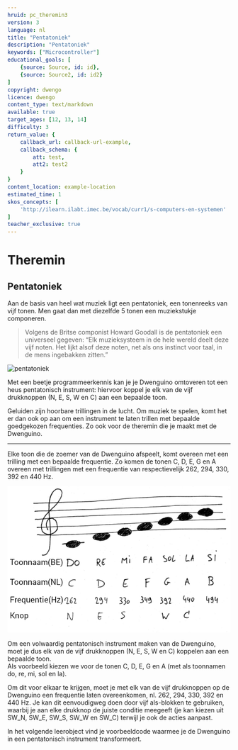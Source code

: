 ```yaml
---
hruid: pc_theremin3
version: 3
language: nl
title: "Pentatoniek"
description: "Pentatoniek"
keywords: ["Microcontroller"]
educational_goals: [
    {source: Source, id: id}, 
    {source: Source2, id: id2}
]
copyright: dwengo
licence: dwengo
content_type: text/markdown
available: true
target_ages: [12, 13, 14]
difficulty: 3
return_value: {
    callback_url: callback-url-example,
    callback_schema: {
        att: test,
        att2: test2
    }
}
content_location: example-location
estimated_time: 1
skos_concepts: [
    'http://ilearn.ilabt.imec.be/vocab/curr1/s-computers-en-systemen'
]
teacher_exclusive: true
---
```


# Theremin

## Pentatoniek

Aan de basis van heel wat muziek ligt een pentatoniek, een tonenreeks van vijf tonen. Men gaat dan met diezelfde 5 tonen een muziekstukje componeren.

> Volgens de Britse componist Howard Goodall is de pentatoniek een universeel gegeven: “Elk muzieksysteem in de hele wereld deelt deze vijf noten. Het lijkt alsof deze noten, net als ons instinct voor taal, in de mens ingebakken zitten.”

![](@youtube/https://www.youtube.com/embed/PnbOWi6f_IM?si=CXcosxuHx84MdyKx "pentatoniek")

Met een beetje programmeerkennis kan je je Dwenguino omtoveren tot een heus pentatonisch instrument: hiervoor koppel je elk van de vijf drukknoppen (N, E, S, W en C) aan een bepaalde toon. 

Geluiden zijn hoorbare trillingen in de lucht. Om muziek te spelen, komt het er dan ook op aan om een instrument te laten trillen met bepaalde goedgekozen frequenties. Zo ook voor de theremin die je maakt met de Dwenguino.

___

Elke toon die de zoemer van de Dwenguino afspeelt, komt overeen met een trilling met een bepaalde frequentie. Zo komen de tonen C, D, E, G en A overeen met trillingen met een frequentie van respectievelijk 262, 294, 330, 392 en 440 Hz.

![](embed/pentatoniek.png "deuntje")

Om een volwaardig pentatonisch instrument maken van de Dwenguino, moet je dus elk van de vijf drukknoppen (N, E, S, W en C) koppelen aan een bepaalde toon.  
Als voorbeeld kiezen we voor de tonen C, D, E, G en A (met als toonnamen do, re, mi, sol en la). 

Om dit voor elkaar te krijgen, moet je met elk van de vijf drukknoppen op de Dwenguino een frequentie laten overeenkomen, nl. 262, 294, 330, 392 en 440 Hz. Je kan dit eenvoudigweg doen door vijf als-blokken te gebruiken, waarbij je aan elke drukknop de juiste conditie meegeeft (je kan kiezen uit SW_N, SW_E, SW_S, SW_W en SW_C) terwijl je ook de acties aanpast.

<div class="alert alert-box alert-success">
In het volgende leerobject vind je voorbeeldcode waarmee je de Dwenguino in een pentatonisch instrument transformeert.
</div>